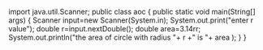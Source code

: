 import java.util.Scanner; 
public class aoc { 
  public static void main(String[] args) {
      Scanner input=new Scanner(System.in); 
      System.out.print("enter r value");
      double r=input.nextDouble();
      double area=3.14rr;
      System.out.println("the area of circle with radius "+ r +" is "+ area ); 
      } 
}
